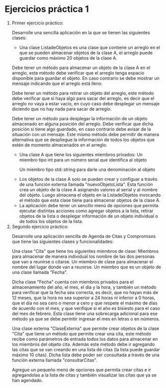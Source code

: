 # Ejercicios práctica 1

<ol>
<li> Primer ejercicio práctico: 

Desarrolle una sencilla aplicación en la que se tienen las siguientes clases:

* Una clase ListadeObjetos es una clase que contiene un arreglo en el que se pueden almacenar objetos de la clase A, el arreglo puede guardar como
máximo 20 objetos de la clase A. 

Debe tener un método para almacenar un objeto de la clase A en el arreglo, este método debe verificar que el arreglo
tenga espacio disponible para guardar el objeto. En caso contrario se debe mostrar un mensaje indicando que el arreglo está lleno.

Debe tener un método para retirar un objeto del arreglo, este método debe verificar que si haya algo para sacar del arreglo, es decir que el arreglo
no vaya a estar vacío, en cuyo caso debe desplegar un mensaje diciendo que no hay nada para sacar de arreglo.

Debe tener un método para desplegar la información de un objeto almacenado en alguna posición del arreglo. Debe verificar que dicha posición si
tiene algo guardado, en caso contrario debe avisar de la situación con un mensaje. Este mismo método debe permitir de manera alternativa que se despliegue la información
de todos los objetos que estén de momento almacenados en el arreglo.

<ul>
<li> Una clase A que tiene los siguientes miembros privados:
Un miembro tipo int para un número serial que identifica al objeto

Un miembro tipo std::string para darle una denominación al objeto</li>

<li> Los objetos de la clase A solo se pueden crear y configuar a través de una función externa llamada "nuevoObjetoLista". Esta función crea un 
objeto de la clase A asignando valores al serial y al nombre del objeto. Luego almacena el objeto en la ListadeObjetos invocando el método
que esta clase tiene para almacenar objetos de la clase A.</li>

<li> La aplicación debe tener un sencillo menú de opciones que permita ejecutar distintas acciones como agregar objetos a la lista, retirar objetos de la lista o desplegar información de un objeto individual o de todos los objetos de la lista.</li>
</li>
</ul>
<li> Segundo ejercicio práctico: 

Desarrolle una aplicación sencilla de Agenda de Citas y Compromisos que tiene las siguientes clases y funcionalidades:

Una clase "Cita" que tiene los siguientes miembros de clase: Miembros para almacenar de manera individual los nombre de las dos personas
que van a reunirse o citarse. Un miembro de clase para almacenar el nombre del lugar donde van a reunirse. Un miembro que es un objeto
de una clase llamada "Fecha".

Dicha clase "Fecha" cuenta con miembros privados para el almacenamiento del año, el mes, el día y la hora, y también un método para
verificar que la fecha sea correcta, es decir, que no hayan más de 12 meses, que la hora no sea superior a 24 horas ni inferior a 0
horas, que el día no sea cero o menor a cero y que respete el máximo de días de acuerdo con el mes, y que verifique si el año es
bisiesto para el caso del mes de febrero. Esta clase tiene una sobrecarga adicional para ese método ya que se debe permitir ingresar
el mes en letras o en números.

Una clase externa "ClaseExterna" que permite crear objetos de la clase "Cita" que tiene un método que permite crear una cita, este método recibe como parámetros de entrada todos los datos para almacenar en los miembros del objeto cita. Además este método debe ir agregando las citas que se van creando en una lista de citas (la lista puede guardar máximo 10 citas). Dicha lista debe poder ser consultada a través de una función externa llamada "consultarCitas".

Agregue un pequeño menú de opciones que permita crear citas e ir agregandolas a la lista de citas y también visualizar las citas que ya se han agendado.</li>
</ol>
